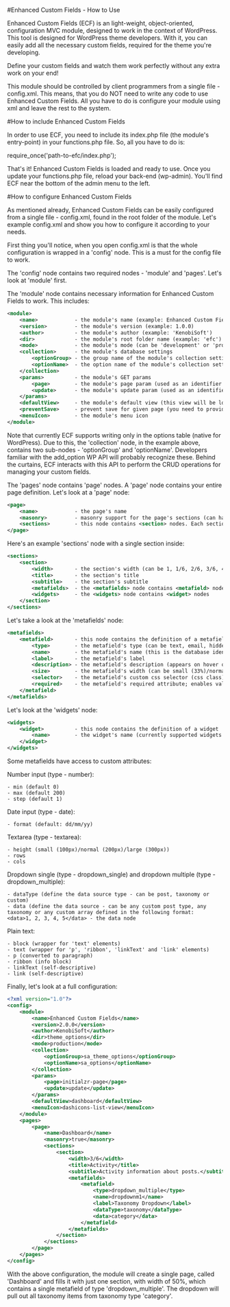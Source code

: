 
#Enhanced Custom Fields - How to Use

Enhanced Custom Fields (ECF) is an light-weight, object-oriented, configuration MVC module, designed to work in the context of WordPress.
This tool is designed for WordPress theme developers. With it, you can easily add all the necessary custom fields, required
for the theme you're developing.

Define your custom fields and watch them work perfectly without any extra work on your end!

This module should be controlled by client programmers from a single file - config.xml. This means, that you do NOT need to write any code to use Enhanced Custom Fields. All you have to do is configure your module using xml and leave the rest to the system.

#How to include Enhanced Custom Fields

In order to use ECF, you need to include its index.php file (the module's entry-point) in your functions.php file.
So, all you have to do is:

require_once('path-to-efc/index.php');

That's it! Enhanced Custom Fields is loaded and ready to use. Once you update your functions.php file, reload your back-end (wp-admin).
You'll find ECF near the bottom of the admin menu to the left.

#How to configure Enhanced Custom Fields

As mentioned already, Enhanced Custom Fields can be easily configured from a single file - config.xml, found in the root folder of the module.
Let's example config.xml and show you how to configure it according to your needs.

First thing you'll notice, when you open config.xml is that the whole configuration is wrapped in a 'config' node. This is a must
for the config file to work.

The 'config' node contains two required nodes - 'module' and 'pages'. Let's look at 'module' first.

The 'module' node contains necessary information for Enhanced Custom Fields to work. This includes:

```xml
<module>
    <name>            - the module's name (example: Enhanced Custom Fields)
    <version>         - the module's version (example: 1.0.0)
    <author>          - the module's author (example: 'KenobiSoft')
    <dir>             - the module's root folder name (example: 'efc')
    <mode>            - the module's mode (can be 'development' or 'production')
    <collection>      - the module's database settings
        <optionGroup> - the group name of the module's collection setting
        <optionName>  - the option name of the module's collection setting
    </collection>
    <params>          - the module's GET params
        <page>        - the module's page param (used as an identifier for the module's pages)
        <update>      - the module's update param (used as an identifier when an update event is triggered)
    </params>
    <defaultView>     - the module's default view (this view will be loaded as a fallback, when a view cannot be found and loaded)
    <preventSave>     - prevent save for given page (you need to provide the name of the page, where you want to disable the save functionality)
    <menuIcon>        - the module's menu icon
</module>
```

Note that currently ECF supports writing only in the options table (native for WordPress). Due to this, the 'collection' node, in the example above, contains two sub-nodes - 'optionGroup' and 'optionName'. Developers familiar with the add_option WP API will probably recognize these. Behind the curtains, ECF interacts with this API to perform the CRUD operations for managing your custom fields.

The 'pages' node contains 'page' nodes. A 'page' node contains your entire page definition. Let's look at a 'page' node:

```xml
<page>
    <name>            - the page's name
    <masonry>         - masonry support for the page's sections (can have values true/false or you can remove it, which equals to false)
    <sections>        - this node contains <section> nodes. Each section represents an html section, which contains metafields and/or widgets.
</page>
```

Here's an example 'sections' node with a single section inside:

```xml
<sections>
    <section>
        <width>       - the section's width (can be 1, 1/6, 2/6, 3/6, 4/6, 5/6)
        <title>       - the section's title
        <subtitle>    - the section's subtitle
        <metafields>  - the <metafields> node contains <metafield> nodes
        <widgets>     - the <widgets> node contains <widget> nodes
    </section>
</sections>
```

Let's take a look at the 'metafields' node:

```xml
<metafields>
    <metafield>       - this node contains the definition of a metafield
        <type>        - the metafield's type (can be text, email, hidden, number, checkbox, date, file, image, textarea, dropdown_single, dropdown_multiple, editor, map, gallery, plain_text)
        <name>        - the metafield's name (this is the database identifier for the field; you will require this name to pull out the field's data on the frontend)
        <label>       - the metafield's label
        <description> - the metafield's description (appears on hover on the label)
        <size>        - the metafield's width (can be small (33%)/normal (50%)/large (75%)/auto (100%))
        <selector>    - the metafield's custom css selector (css class)
        <required>    - the metafield's required attribute; enables validation for the metafield (can have values true/false or you can remove it, which equals to false)
    </metafield>
</metafields>
```

Let's look at the 'widgets' node:

```xml
<widgets>
    <widget>          - this node contains the definition of a widget
        <name>        - the widget's name (currently supported widgets are activity, statistics and plugins)
    </widget>
</widgets>
```

Some metafields have access to custom attributes:
	
Number input (type - number):

	- min (default 0)
	- max (default 200)
	- step (default 1)

Date input (type - date):

	- format (default: dd/mm/yy)

Textarea (type - textarea):

	- height (small (100px)/normal (200px)/large (300px))
	- rows
	- cols

Dropdown single (type - dropdown_single) and dropdown multiple (type - dropdown_multiple):

    - dataType (define the data source type - can be post, taxonomy or custom)
    - data (define the data source - can be any custom post type, any taxonomy or any custom array defined in the following format:
    <data>1, 2, 3, 4, 5</data> - the data node

Plain text:

	- block (wrapper for 'text' elements)
	- text (wrapper for 'p', 'ribbon', 'linkText' and 'link' elements)
	- p (converted to paragraph)
	- ribbon (info block)
	- linkText (self-descriptive)
	- link (self-descriptive)

Finally, let's look at a full configuration:

```xml
<?xml version="1.0"?>
<config>
	<module>
		<name>Enhanced Custom Fields</name>
		<version>2.0.0</version>
		<author>KenobiSoft</author>
		<dir>theme_options</dir>
        <mode>production</mode>
        <collection>
            <optionGroup>sa_theme_options</optionGroup>
            <optionName>sa_options</optionName>
        </collection>
		<params>
			<page>initialzr-page</page>
			<update>update</update>
		</params>
        <defaultView>dashboard</defaultView>
        <menuIcon>dashicons-list-view</menuIcon>
	</module>
    <pages>
        <page>
            <name>Dashboard</name>
            <masonry>true</masonry>
            <sections>
                <section>
                    <width>3/6</width>
                    <title>Activity</title>
                    <subtitle>Activity information about posts.</subtitle>
                    <metafields>
                        <metafield>
                            <type>dropdown_multiple</type>
                            <name>dropdownm1</name>
                            <label>Taxonomy Dropdown</label>
                            <dataType>taxonomy</dataType>
                            <data>category</data>
                        </metafield>
                    </metafields>
                </section>
            </sections>
        </page>
    </pages>
</config>
```

With the above configuration, the module will create a single page, called 'Dashboard' and fills it with just one section, with width of 50%, which contains a single metafield of type 'dropdown_multiple'. The dropdown will pull out all taxonomy items from taxonomy type 'category'.